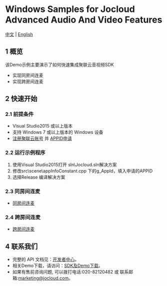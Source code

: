# Windows Samples for Jocloud Advanced Audio And Video Features
[中文](README.zh.md) | [English](README.md)
## 1 概览
该Demo示例主要演示了如何快速集成聚联云音视频SDK
- 实现同房间连麦
- 实现跨房间连麦

## 2 快速开始
### 2.1 前提条件
- Visual Studio2015 或以上版本
- 支持 Windows 7 或以上版本的 Windows 设备
- [注册聚联云账号](https://jocloud.com/cn/reg) 并 [APPID申请](https://docs.jocloud.com/cloud/cn/platform/other/user_auth.html#e9a1b9e79bae-e4b88e-app-id)

### 2.2 运行示例程序
1. 使用Visual Studio2015打开 sln\Jocloud.sln解决方案
2. 修改src\scene\appInfoConstant.cpp 下的g_AppId，填入申请的APPID
3. 选择Release 编译解决方案

### 2.3 同房间连麦
- [同房间连麦](./src/scene/same_room_page/)
### 2.4 跨房间连麦
- [跨房间连麦](./src/scene/different_room_page)
## 4 联系我们
- 完整的 API 文档见：[开发者中心](https://docs.jocloud.com/cn)。
- 相关Demo下载，请访问：[SDK及Demo下载](https://docs.jocloud.com/download)。
- 如果有售前咨询问题, 可以拨打电话:020-82120482 或 联系邮箱:marketing@jocloud.com。